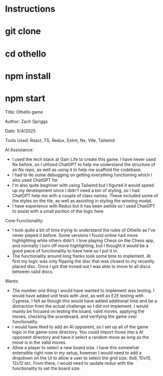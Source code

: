 # Instructions #
# git clone 
# cd othello
# npm install
# npm start

Title: Othello game 

Author: Zach Spriggs

Date: 5/4/2025

Tools Used: React, TS, Redux, Eslint, Nx, Vite, Tailwind

AI Assistance: 
- I used the tech stack at Gain Life to create this game. I have never used Nx before, so I utilized 
ChatGPT to help me understand the structure of an Nx repo, as well as using it to help me scaffold 
the codebase. 
- I had to do some debugging on getting everything functioning which I also used
ChatGPT for.
- I'm also quite beginner with using Tailwind but I figured it would speed up my development since I 
didn't need a ton of styling, so I had ChatGPT help me with a couple of class names. These included 
some of the styles on the tile, as well as assisting in styling the winning modal.
- I have experience with Redux but it has been awhile so I used ChatGPT to assist with a small portion
of the logic here.

Core-Functionality:
- I took quite a bit of time trying to understand the rules of Othello as I've never played
it before. Some versions I found online had move highlighting while others didn't. 
I love playing Chess on the Chess app, and normally I turn off move highlighting, 
but I thought it would be a good piece of functionality to have here so I put it in.
- The functionality around long flanks took some time to implement. At first my logic
was only flipping the disc that was closest to my recently placed disc. Once I got that 
ironed out I was able to move to all discs between valid discs.

Wants:
- The number one thing I would have wanted to implement was testing. I would have added 
unit tests with Jest, as well as E2E testing with Cypress. I felt as though this would 
have added additional time and be a distraction from the actual challenge so I did not implement. 
I would mainly be focused on testing the board, valid moves, applying the moves, checking the scoreboard,
and verifying the game over functionality. 
- I would have liked to add an AI opponent, so I set up all of the game logic in the game-core directory.
You could import those into a AI opponent directory and have it select a random move as long as the move is 
in the valid moves.
- Allow a player to select a new board size. I have this somewhat extensible right now in my setup, however
I would need to add a dropdown on the UI to allow a user to select the grid size. 6x6, 10x10, 12x12 etc.
From there, I would need to update redux with the functionality to set the board size.

